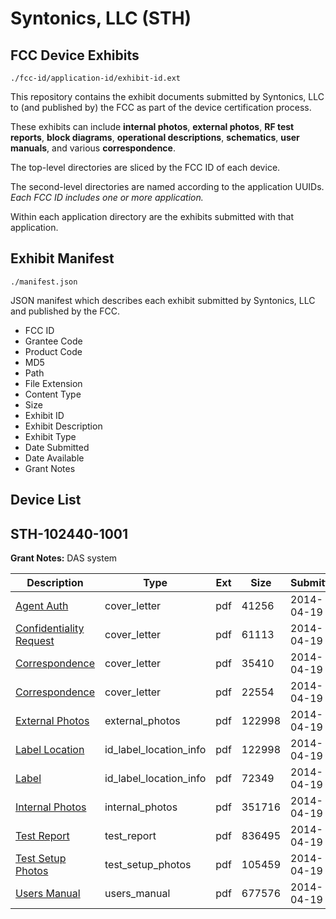 # Syntonics, LLC (STH)
## FCC Device Exhibits

```
./fcc-id/application-id/exhibit-id.ext
```

This repository contains the exhibit documents submitted by Syntonics, LLC to (and published by) the FCC as part of the device certification process.

These exhibits can include **internal photos**, **external photos**, **RF test reports**, **block diagrams**, **operational descriptions**, **schematics**, **user manuals**, and various **correspondence**.

The top-level directories are sliced by the FCC ID of each device.

The second-level directories are named according to the application UUIDs. *Each FCC ID includes one or more application.*

Within each application directory are the exhibits submitted with that application. 

## Exhibit Manifest

```
./manifest.json
```

JSON manifest which describes each exhibit submitted by Syntonics, LLC and published by the FCC.

- FCC ID
- Grantee Code
- Product Code
- MD5
- Path
- File Extension
- Content Type
- Size
- Exhibit ID
- Exhibit Description
- Exhibit Type
- Date Submitted
- Date Available
- Grant Notes

## Device List
## STH-102440-1001
**Grant Notes:** DAS system

| Description | Type | Ext | Size | Submitted | Available |
| ----------- | ---- | --- | ---- | --------- | --------- |
| [Agent Auth](STH-102440-1001/28f5158509d4581f50059f51405c09a3/2246024.pdf) | cover_letter | pdf | 41256 | 2014-04-19 | 2014-04-21 |
| [Confidentiality Request](STH-102440-1001/28f5158509d4581f50059f51405c09a3/2246025.pdf) | cover_letter | pdf | 61113 | 2014-04-19 | 2014-04-21 |
| [Correspondence](STH-102440-1001/28f5158509d4581f50059f51405c09a3/2246026.pdf) | cover_letter | pdf | 35410 | 2014-04-19 | 2014-04-21 |
| [Correspondence](STH-102440-1001/28f5158509d4581f50059f51405c09a3/2246027.pdf) | cover_letter | pdf | 22554 | 2014-04-19 | 2014-04-21 |
| [External Photos](STH-102440-1001/28f5158509d4581f50059f51405c09a3/2246028.pdf) | external_photos | pdf | 122998 | 2014-04-19 | 2014-04-21 |
| [Label Location](STH-102440-1001/28f5158509d4581f50059f51405c09a3/2246030.pdf) | id_label_location_info | pdf | 122998 | 2014-04-19 | 2014-04-21 |
| [Label](STH-102440-1001/28f5158509d4581f50059f51405c09a3/2246031.pdf) | id_label_location_info | pdf | 72349 | 2014-04-19 | 2014-04-21 |
| [Internal Photos](STH-102440-1001/28f5158509d4581f50059f51405c09a3/2246029.pdf) | internal_photos | pdf | 351716 | 2014-04-19 | 2014-04-21 |
| [Test Report](STH-102440-1001/28f5158509d4581f50059f51405c09a3/2246032.pdf) | test_report | pdf | 836495 | 2014-04-19 | 2014-04-21 |
| [Test Setup Photos](STH-102440-1001/28f5158509d4581f50059f51405c09a3/2246033.pdf) | test_setup_photos | pdf | 105459 | 2014-04-19 | 2014-04-21 |
| [Users Manual](STH-102440-1001/28f5158509d4581f50059f51405c09a3/2246034.pdf) | users_manual | pdf | 677576 | 2014-04-19 | 2014-04-21 |

